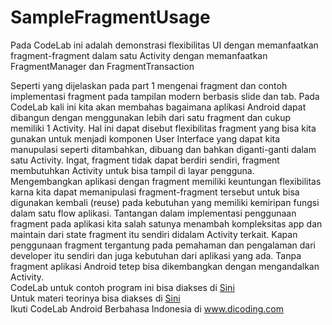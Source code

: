 # SampleFragmentUsage
Pada CodeLab ini adalah demonstrasi flexibilitas UI dengan memanfaatkan fragment-fragment dalam satu Activity  dengan memanfaatkan FragmentManager dan FragmentTransaction

Seperti yang dijelaskan pada part 1 mengenai fragment dan contoh implementasi fragment pada tampilan modern berbasis slide dan tab. Pada CodeLab kali ini kita akan membahas bagaimana aplikasi Android dapat dibangun dengan menggunakan lebih dari satu fragment dan cukup memiliki 1 Activity. Hal ini dapat disebut flexibilitas fragment yang bisa kita gunakan untuk menjadi komponen User Interface yang dapat kita manupulasi seperti ditambahkan, dibuang dan bahkan diganti-ganti dalam satu Activity. Ingat, fragment tidak dapat berdiri sendiri, fragment membutuhkan Activity untuk bisa tampil di layar pengguna. Mengembangkan aplikasi dengan fragment memiliki keuntungan flexibilitas karna kita dapat memanipulasi fragment-fragment tersebut untuk bisa digunakan kembali (reuse) pada kebutuhan yang memiliki kemiripan fungsi dalam satu flow aplikasi. Tantangan dalam implementasi penggunaan fragment pada aplikasi kita salah satunya menambah kompleksitas app dan maintain dari state fragment itu sendiri didalam Activity terkait. Kapan penggunaan fragment tergantung pada pemahaman dan pengalaman dari developer itu sendiri dan juga kebutuhan dari aplikasi yang ada. Tanpa fragment aplikasi Android tetep bisa dikembangkan dengan mengandalkan Activity.
<br>
CodeLab untuk contoh program ini bisa diakses di <a href="http://blog.dicoding.com/android-module-4-flexible-ui/">Sini</a><br>
Untuk materi teorinya bisa diakses di <a href="http://www.slideshare.net/cdiqsanz/fundamental-android-application-development">Sini</a><br>
Ikuti CodeLab Android Berbahasa Indonesia di <a href="http://blog.dicoding.com/category/modul/andromodul/">www.dicoding.com</a>
